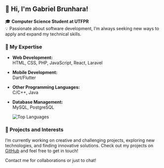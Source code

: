 ## 👋 Hi, I'm Gabriel Brunhara!

🎓 **Computer Science Student at UTFPR**  
💡 Passionate about software development, I’m always seeking new ways to apply and expand my technical skills.

### 🌟 My Expertise

- **Web Development:**  
  HTML, CSS, PHP, JavaScript, React, Laravel

- **Mobile Development:**  
  Dart/Flutter

- **Other Programming Languages:**  
  C/C++, Java

- **Database Management:**  
  MySQL, PostgreSQL

  ![Top Languages](https://github-readme-stats.vercel.app/api/top-langs/?username=7Araby7&layout=compact&theme=dark)

### 🚀 Projects and Interests

I’m currently working on creative and challenging projects, exploring new technologies, and finding innovative solutions. Check out my projects on [GitHub](https://github.com/7Araby7) and feel free to get in touch!

<p style="font-size:14px;">Contact me for collaborations or just to chat!</p>
